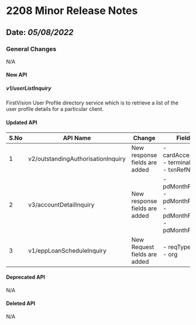 # 2208 Minor Release Notes

## Date: *05/08/2022*

### General Changes

N/A

#### New API

##### *v1/userListInquiry*

FirstVision User Profile directory service which is to retrieve a list of the user profile details for a particular client.

#### Updated API

| S.No   | API Name                           | Change                        | Fields                                                                              |
|--------|------------------------------------|-------------------------------|-------------------------------------------------------------------------------------|
| 1      | v2/outstandingAuthorisationInquiry | New response fields are added | -   cardAcceptorId<br/>-   terminalId<br/>-   txnRefNbr                             |
| 2      | v3/accountDetailInquiry            | New response fields are added | -   pdMonthFlag06<br/>-   pdMonthFlag12<br/>-   pdMonthFlag18<br/>-   pdMonthFlag27 |
| 3      | v1/eppLoanScheduleInquiry          | New Request fields are added  | -   reqType<br/>-   org                                                             |

#### Deprecated API

N/A

#### Deleted API

N/A
